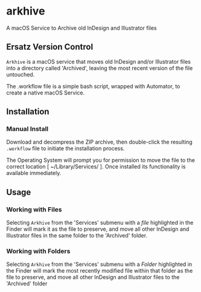 # arkhive
A macOS Service to Archive old InDesign and Illustrator files

## Ersatz Version Control
`Arkhive` is a macOS service that moves old InDesign and/or Illustrator files into a directory called 'Archived', leaving the most recent version of the file untouched.

The .workflow file is a simple bash script, wrapped with Automator, to create a native macOS Service.

## Installation
### Manual Install
Download and decompress the ZIP archive, then double-click the resulting `.workflow` file to initiate the installation process.

The Operating System will prompt you for permission to move the file to the correct location [ \~/Library/Services/ ]. Once installed its functionality is available immediately.

## Usage
### Working with Files
Selecting `Arkhive` from the 'Services' submenu with a *file* highlighted in the Finder will mark it as the file to preserve, and move all other InDesign and Illustrator files in the same folder to the 'Archived' folder.

### Working with Folders
Selecting `Arkhive` from the 'Services' submenu with a *Folder* highlighted in the Finder will mark the most recently modified file within that folder as the file to preserve, and move all other InDesign and Illustrator files to the 'Archived' folder

